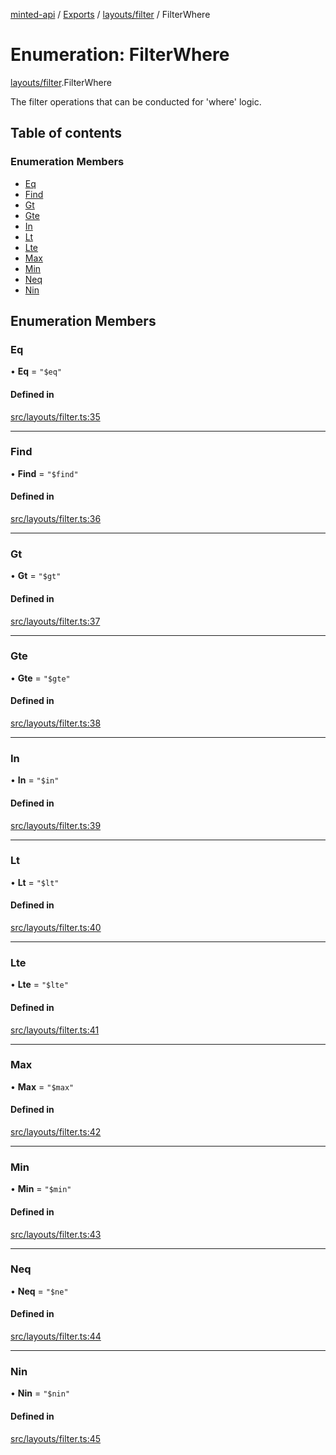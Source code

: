[minted-api](../README.md) / [Exports](../modules.md) / [layouts/filter](../modules/layouts_filter.md) / FilterWhere

# Enumeration: FilterWhere

[layouts/filter](../modules/layouts_filter.md).FilterWhere

The filter operations that can be conducted for 'where' logic.

## Table of contents

### Enumeration Members

- [Eq](layouts_filter.FilterWhere.md#eq)
- [Find](layouts_filter.FilterWhere.md#find)
- [Gt](layouts_filter.FilterWhere.md#gt)
- [Gte](layouts_filter.FilterWhere.md#gte)
- [In](layouts_filter.FilterWhere.md#in)
- [Lt](layouts_filter.FilterWhere.md#lt)
- [Lte](layouts_filter.FilterWhere.md#lte)
- [Max](layouts_filter.FilterWhere.md#max)
- [Min](layouts_filter.FilterWhere.md#min)
- [Neq](layouts_filter.FilterWhere.md#neq)
- [Nin](layouts_filter.FilterWhere.md#nin)

## Enumeration Members

### Eq

• **Eq** = ``"$eq"``

#### Defined in

[src/layouts/filter.ts:35](https://github.com/ianzepp/minted-api-ts/blob/d1e72a6/src/layouts/filter.ts#L35)

___

### Find

• **Find** = ``"$find"``

#### Defined in

[src/layouts/filter.ts:36](https://github.com/ianzepp/minted-api-ts/blob/d1e72a6/src/layouts/filter.ts#L36)

___

### Gt

• **Gt** = ``"$gt"``

#### Defined in

[src/layouts/filter.ts:37](https://github.com/ianzepp/minted-api-ts/blob/d1e72a6/src/layouts/filter.ts#L37)

___

### Gte

• **Gte** = ``"$gte"``

#### Defined in

[src/layouts/filter.ts:38](https://github.com/ianzepp/minted-api-ts/blob/d1e72a6/src/layouts/filter.ts#L38)

___

### In

• **In** = ``"$in"``

#### Defined in

[src/layouts/filter.ts:39](https://github.com/ianzepp/minted-api-ts/blob/d1e72a6/src/layouts/filter.ts#L39)

___

### Lt

• **Lt** = ``"$lt"``

#### Defined in

[src/layouts/filter.ts:40](https://github.com/ianzepp/minted-api-ts/blob/d1e72a6/src/layouts/filter.ts#L40)

___

### Lte

• **Lte** = ``"$lte"``

#### Defined in

[src/layouts/filter.ts:41](https://github.com/ianzepp/minted-api-ts/blob/d1e72a6/src/layouts/filter.ts#L41)

___

### Max

• **Max** = ``"$max"``

#### Defined in

[src/layouts/filter.ts:42](https://github.com/ianzepp/minted-api-ts/blob/d1e72a6/src/layouts/filter.ts#L42)

___

### Min

• **Min** = ``"$min"``

#### Defined in

[src/layouts/filter.ts:43](https://github.com/ianzepp/minted-api-ts/blob/d1e72a6/src/layouts/filter.ts#L43)

___

### Neq

• **Neq** = ``"$ne"``

#### Defined in

[src/layouts/filter.ts:44](https://github.com/ianzepp/minted-api-ts/blob/d1e72a6/src/layouts/filter.ts#L44)

___

### Nin

• **Nin** = ``"$nin"``

#### Defined in

[src/layouts/filter.ts:45](https://github.com/ianzepp/minted-api-ts/blob/d1e72a6/src/layouts/filter.ts#L45)
